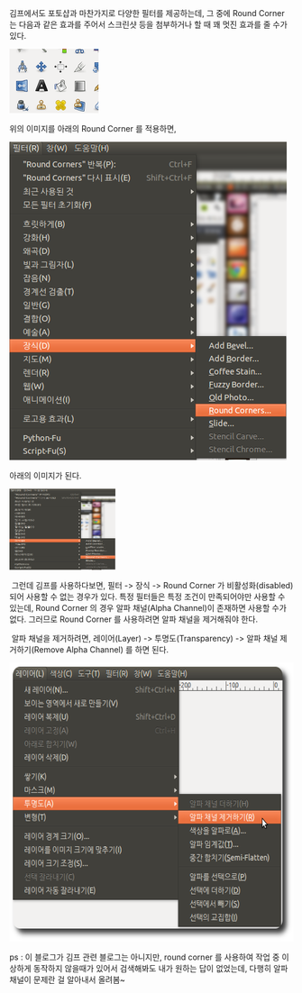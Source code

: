 김프에서도 포토샵과 마찬가지로 다양한 필터를 제공하는데, 그 중에 Round Corner 는 다음과 같은 효과를 주어서 스크린샷 등을 첨부하거나 할 때 꽤 멋진 효과를 줄 수가 있다.

<img src="original.png" width="158" height="114" />  

위의 이미지를 아래의 Round Corner 를 적용하면,

<img src="roundcorner.png" width="492" height="565" />

아래의 이미지가 된다.

<img src="roundcorner.png" width="188" height="144" />

 그런데 김프를 사용하다보면, 필터 -&gt; 장식 -&gt; Round Corner 가 비활성화(disabled)되어 사용할 수 없는 경우가 있다. 특정 필터들은 특정 조건이 만족되어야만 사용할 수 있는데, Round Corner 의 경우 알파 채널(Alpha Channel)이 존재하면 사용할 수가 없다. 그러므로 Round Corner 를 사용하려면 알파 채널을 제거해줘야 한다.

 알파 채널을 제거하려면, 레이어(Layer) -&gt; 투명도(Transparency) -&gt; 알파 채널 제거하기(Remove Alpha Channel) 를 하면 된다.

<img src="remove_alpha_channel.png" width="596" height="495" />

ps : 이 블로그가 김프 관련 블로그는 아니지만, round corner 를 사용하여 작업 중 이상하게 동작하지 않을때가 있어서 검색해봐도 내가 원하는 답이 없었는데, 다행히 알파 채널이 문제란 걸 알아내서 올려봄~


